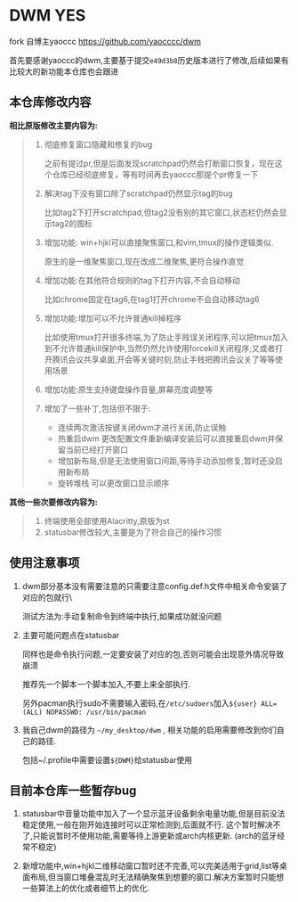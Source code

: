 # DWM YES

fork 自博主yaoccc  https://github.com/yaocccc/dwm

首先要感谢yaoccc的dwm,主要基于提交`e49d3b8`历史版本进行了修改,后续如果有比较大的新功能本仓库也会跟进



## 本仓库修改内容

**相比原版修改主要内容为:**

> 1. 彻底修复窗口隐藏和修复的bug 
>
>    之前有提过pr,但是后面发现scratchpad仍然会打断窗口恢复，现在这个仓库已经彻底修复，等有时间再去yaoccc那提个pr修复一下
>
> 2. 解决tag下没有窗口除了scratchpad仍然显示tag的bug 
>
>    比如tag2下打开scratchpad,但tag2没有别的其它窗口,状态栏仍然会显示tag2的图标
>
> 3. 增加功能: win+hjkl可以直接聚焦窗口,和vim,tmux的操作逻辑类似. 
>
>    原生的是一维聚焦窗口,现在改成二维聚焦,更符合操作直觉
>
> 4. 增加功能:在其他符合规则的tag下打开内容,不会自动移动 
>
>    比如chrome固定在tag6,在tag1打开chrome不会自动移动tag6
>
> 5. 增加功能:增加可以不允许普通kill掉程序
>
>    比如使用tmux打开很多终端,为了防止手贱误关闭程序,可以把tmux加入到不允许普通kill保护中,当然仍然允许使用forcekill关闭程序;又或者打开腾讯会议共享桌面,开会等关键时刻,防止手贱把腾讯会议关了等等使用场景
>
> 6. 增加功能:原生支持键盘操作音量,屏幕亮度调整等
>
> 7. 增加了一些补丁,包括但不限于: 
>
>    - 连续两次激活按键关闭dwm才进行关闭,防止误触
>    - 热重启dwm 更改配置文件重新编译安装后可以直接重启dwm并保留当前已经打开窗口
>    - 增加新布局,但是无法使用窗口间距,等待手动添加修复,暂时还没启用新布局
>    - 旋转堆栈 可以更改窗口显示顺序



**其他一些次要修改内容为:**

> 1. 终端使用全部使用Alacritty,原版为st
> 2. statusbar修改较大,主要是为了符合自己的操作习惯



## 使用注意事项

1. dwm部分基本没有需要注意的只需要注意config.def.h文件中相关命令安装了对应的包就行\

   测试方法为:手动复制命令到终端中执行,如果成功就没问题

2. 主要可能问题点在statusbar

   同样也是命令执行问题,一定要安装了对应的包,否则可能会出现意外情况导致崩溃

   推荐先一个脚本一个脚本加入,不要上来全部执行.

   另外pacman执行sudo不需要输入密码,在`/etc/sudoers`加入`${user} ALL=(ALL) NOPASSWD: /usr/bin/pacman`

3. 我自己dwm的路径为 `~/my_desktop/dwm` , 相关功能的启用需要修改到你们自己的路径.

   包括~/.profile中需要设置`${DWM}`给statusbar使用



## 目前本仓库一些暂存bug

1. statusbar中音量功能中加入了一个显示蓝牙设备剩余电量功能,但是目前没法稳定使用,一般在刚开始连接时可以正常检测到,后面就不行. 这个暂时解决不了,只能说暂时不使用功能,需要等待上游更新或arch内核更新. (arch的蓝牙经常不稳定)

2. 新增功能中,win+hjkl二维移动窗口暂时还不完善,可以完美适用于grid,list等桌面布局,但当窗口堆叠混乱时无法精确聚焦到想要的窗口.解决方案暂时只能想一些算法上的优化或者细节上的优化.

